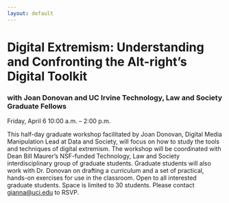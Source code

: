 ```yaml
---
layout: default
---
```


# Digital Extremism: Understanding and Confronting the Alt-right’s Digital Toolkit
### with Joan Donovan and UC Irvine Technology, Law and Society Graduate Fellows

Friday, April 6
10:00 a.m. – 2:00 p.m.  

This half-day graduate workshop facilitated by Joan Donovan, Digital Media Manipulation Lead at Data and Society, will focus on how to study the tools and techniques of digital extremism. The workshop will be coordinated with Dean Bill Maurer’s NSF-funded Technology, Law and Society interdisciplinary group of graduate students. Graduate students will also work with Dr. Donovan on drafting a curriculum and a set of practical, hands-on exercises for use in the classroom. Open to all interested graduate students. Space is limited to 30 students. Please contact gianna@uci.edu to RSVP.
